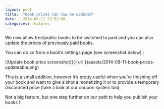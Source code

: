 ```yaml
---
layout: post
title:  "Book prices can now be updated"
date:   2014-08-11 22:51:00
categories: features
---
```


We now allow free/public books to be switched to paid and you can also update the prices of previously paid books.

<!-- more -->

You can do so from a book’s settings page (see screenshot below) :

![Update book price screenshot]({{ url }}assets/2014-08-11-book-prices-updateable.png)

This is a small addition, however it’s pretty useful when you’re finishing off your book and want to give a shot a monetizing it or to provide a temporary discounted price (take a look at our coupon system too).

Not a big feature, but one step further on our path to help you publish your books !

